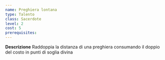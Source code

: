 ```yaml
---
name: Preghiera lontana
type: Talento
class: Sacerdote
level: 2
cost: 5
prerequisites: 
---
```


**Descrizione**
Raddoppia la distanza di una preghiera consumando il doppio del costo in punti
di soglia divina